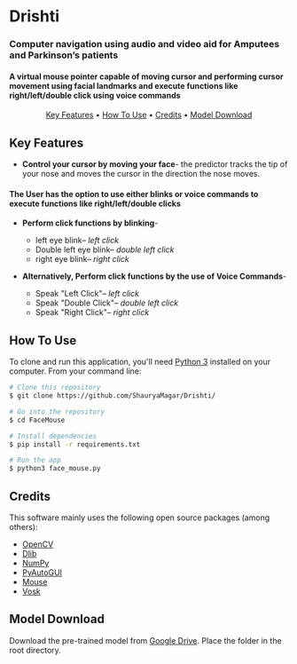 # Drishti
### Computer navigation using audio and video aid for Amputees and Parkinson’s patients
<h4>A virtual mouse pointer capable of moving cursor and performing cursor movement using facial landmarks and execute functions like right/left/double click using voice commands</h4>
<p align="center">
  <a href="#key-features">Key Features</a> •
  <a href="#how-to-use">How To Use</a> •
  <a href="#credits">Credits</a> •
  <a href="#model-download">Model Download</a>
</p>

## Key Features
- **Control your cursor by moving your face**-
the predictor tracks the tip of your nose and moves the cursor in the direction the nose moves.
<p><h4>The User has the option to use either blinks or voice commands to execute functions like right/left/double clicks </h4></p>

- **Perform click functions by blinking**-
	- left eye blink– *left click*
	- Double left eye blink– *double left click*
	- right eye blink– *right click*

- **Alternatively, Perform click functions by the use of Voice Commands**-
	- Speak "Left Click"– *left click*
	- Speak "Double Click"– *double left click*
	- Speak "Right Click"– *right click*
  
 ## How To Use

To clone and run this application, you'll need [Python 3](https://www.python.org/) installed on your computer.
From your command line:

```bash
# Clone this repository
$ git clone https://github.com/ShauryaMagar/Drishti/

# Go into the repository
$ cd FaceMouse

# Install dependencies
$ pip install -r requirements.txt

# Run the app
$ python3 face_mouse.py 
```

## Credits

This software mainly uses the following open source packages (among others):

- [OpenCV](https://opencv.org/)
- [Dlib](http://dlib.net/)
- [NumPy](https://numpy.org/)
- [PyAutoGUI](https://pypi.org/project/PyAutoGUI/)
- [Mouse](https://pypi.org/project/mouse/)
- [Vosk](https://alphacephei.com/vosk/)

## Model Download
Download the pre-trained model from [Google Drive](https://drive.google.com/drive/folders/1jKVFurodcD15KKJ46iGMD1PfDmK0Ic13?usp=sharing). Place the folder in the root directory.
